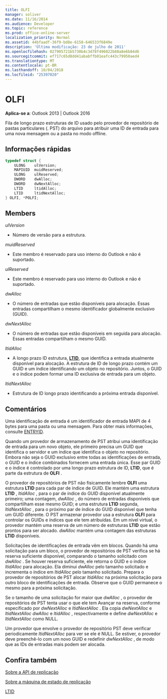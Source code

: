 ```yaml
---
title: OLFI
manager: soliver
ms.date: 11/16/2014
ms.audience: Developer
ms.topic: reference
ms.prod: office-online-server
localization_priority: Normal
ms.assetid: 44bfaadf-36f9-bd8e-6158-646533f6849e
description: 'Última modificação: 23 de julho de 2011'
ms.openlocfilehash: 027905721b5730b4c3d78f496022b88a8e6b84d6
ms.sourcegitcommit: ef717c65d8dd41ababffb01eafc443c79950aed4
ms.translationtype: MT
ms.contentlocale: pt-BR
ms.lasthandoff: 10/04/2018
ms.locfileid: "25397020"
---
```

# <a name="olfi"></a>OLFI

  
  
**Aplica-se a**: Outlook 2013 | Outlook 2016 
  
Fila de longo prazo estruturas de ID usado pelo provedor de repositório de pastas particulares (. PST) do arquivo para atribuir uma ID de entrada para uma nova mensagem ou a pasta no modo offline.
  
## <a name="quick-info"></a>Informações rápidas

```cpp
typedef struct { 
    ULONG    ulVersion; 
    MAPIUID  muidReserved; 
    ULONG    ulReserved; 
    DWORD    dwAlloc; 
    DWORD    dwNextAlloc; 
    LTID     ltidAlloc; 
    LTID     ltidNextAlloc; 
} OLFI, *POLFI;
```

## <a name="members"></a>Members

 _ulVersion_
  
- Número de versão para a estrutura. 
    
 _muidReserved_
  
- Este membro é reservado para uso interno do Outlook e não é suportado.
    
 _ulReserved_
  
- Este membro é reservado para uso interno do Outlook e não é suportado.
    
 _dwAlloc_
  
- O número de entradas que estão disponíveis para alocação. Essas entradas compartilham o mesmo identificador globalmente exclusivo (GUID).
    
 _dwNextAlloc_
  
- O número de entradas que estão disponíveis em seguida para alocação. Essas entradas compartilham o mesmo GUID.
    
 _ltidAlloc_
  
- A longo prazo ID estrutura, **[LTID](ltid.md)**, que identifica a entrada atualmente disponível para alocação. A estrutura de ID de longo prazo contém um GUID e um índice identificando um objeto no repositório. Juntos, o GUID e o índice podem formar uma ID exclusiva de entrada para um objeto. 
    
 _ltidNextAlloc_
  
- Estrutura de ID longo prazo identificando a próxima entrada disponível.
    
## <a name="remarks"></a>Comentários

Uma identificação de entrada é um identificador de entrada MAPI de 4 bytes para uma pasta ou uma mensagem. Para obter mais informações, consulte [ENTRYID](https://msdn.microsoft.com/library/ms836424).
  
Quando um provedor de armazenamento de PST atribui uma identificação de entrada para um novo objeto, ele primeiro precisa um GUID que identifica o servidor e um índice que identifica o objeto no repositório. Embora não seja o GUID exclusivo entre todas as identificações de entrada, o GUID e o índice combinados fornecem uma entrada única. Esse par GUID e o índice é controlado por uma longo prazo estrutura de ID, **LTID**, que é parte da estrutura de **OLFI** . 
  
O provedor de repositórios de PST não fisicamente lembre **OLFI** uma estrutura **LTID** para cada par de índice de GUID. Ele mantém uma estrutura **LTID** , *ltidAlloc* , para o par de índice do GUID disponível atualmente primeiro; uma contagem, *dwAlloc* , do número de entradas disponíveis que compartilham esse mesmo GUID; e uma estrutura **LTID** segunda, *ltidNextAlloc* , para o próximo par de índice do GUID disponível que tenha um GUID diferente. O PST armazenar provedor usa a estrutura **OLFI** para controlar os GUIDs e índices que ele tem atribuídas. Em um nível virtual, o provedor mantém uma reserva de um número de estruturas **LTID** que estão prontos para ser alocado.  *dwAlloc* mantém uma contagem das estruturas **LTID** disponíveis. 
  
Solicitações de identificações de entrada vêm em blocos. Quando há uma solicitação para um bloco, o provedor de repositórios de PST verifica se há reserva suficiente disponível, comparando o tamanho solicitado com *dwAlloc* . Se houver reserva suficiente, ele retorna o GUID e o índice *ltidAlloc* para alocação. Ela diminui *dwAlloc* pelo tamanho solicitado e incrementa o índice em *ltidAlloc* pelo tamanho solicitado. Prepara o provedor de repositórios de PST alocar *ltidAlloc* na próxima solicitação para outro bloco de identificações de entrada. Observe que o GUID permanece o mesmo para a próxima solicitação. 
  
Se o tamanho de uma solicitação for maior que *dwAlloc* , o provedor de repositórios de PST tenta usar o que ele tem Avançar na reserva, conforme especificado por *dwNextAlloc* e *ltidNextAlloc* . Ela copia *dwNextAlloc* e *ltidNextAlloc* *dwAlloc* e *ltidAlloc* , respectivamente e define *dwNextAlloc* e *ltidNextAlloc* como NULL. 
  
Um provedor que envolve o provedor de repositório PST deve verificar periodicamente *ltidNextAlloc* para ver se ele é NULL. Se estiver, o provedor deve preenchê-lo com um novo GUID e redefinir *dwNextAlloc* , de modo que as IDs de entradas mais podem ser alocada. 
  
## <a name="see-also"></a>Confira também



[Sobre a API de replicação](about-the-replication-api.md)
  
[Sobre a máquina de estado de replicação](about-the-replication-state-machine.md)
  
[LTID](ltid.md)

